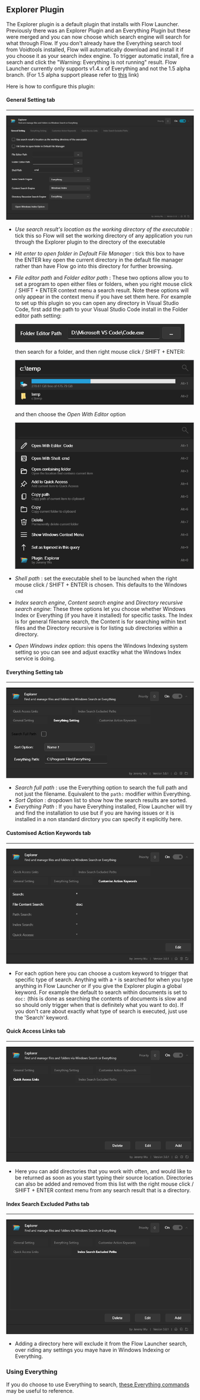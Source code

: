 ## Explorer Plugin

The Explorer plugin is a default plugin that installs with Flow Launcher. Previously there was an Explorer Plugin and an Everything Plugin but these were merged and you can now choose which search engine will search for what through Flow. If you don't already have the Everything search tool from Voidtools installed, Flow will automatically download and install it if you choose it as your search index engine. To trigger automatic install, fire a search and click the "Warning: Everything is not running" result. Flow Launcher currently only supports v1.4.x of Everything and not the 1.5 alpha branch. (For 1.5 alpha support please refer to [this](https://github.com/Flow-Launcher/Flow.Launcher/issues/1716) link)

Here is how to configure this plugin:

#### General Setting tab
----
![General Setting tab](/assets/explorer_1.png)

- *Use search result's location as the working directory of the executable* : tick this so Flow will set the working directory of any application you run through the Explorer plugin to the directory of the executable
- *Hit enter to open folder in Default File Manager* : tick this box to have the ENTER key open the current directory in the default file manager rather than have Flow go into this directory for further browsing.
- *File editor path* and *Folder editor path* : These two options allow you to set a program to open either files or folders, when you right mouse click / SHIFT + ENTER context menu a search result. Note these options will only appear in the context menu if you have set them here.
For example to set up this plugin so you can open any directory in Visual Studio Code, first add the path to your Visual Studio Code install in the Folder editor path setting:

  <img src="assets/explorer_1a.png" alt="Folder editor path option" title="Folder editor path option" />

  then search for a folder, and then right mouse click / SHIFT + ENTER:

  <img src="assets/explorer_1b.png" alt="Example folder search" title="Example folder search" />

  and then choose the *Open With Editor* option
    
  <img src="assets/explorer_1c.png" alt="Context menu example" title="Context menu example" />

- *Shell path* : set the executable shell to be launched when the right mouse click / SHIFT + ENTER is chosen. This defaults to the Windows `cmd`
- *Index search engine*, *Content search engine* and *Directory recursive search engine*: These three options let you choose whether Windows Index or Everything (if you have it installed) for specific tasks. The Index is for general filename search, the Content is for searching within text files and the Directory recursive is for listing sub directories within a directory.
- *Open Windows index option*: this opens the Windows Indexing system setting so you can see and adjust exactlky what the Windows Index service is doing.
#### Everything Setting tab
----
![Everything Setting tab](/assets/explorer_2.png)

- *Search full path* : use the Everything option to search the full path and not just the filename. Equivalent to the `path:` modifier within Everything.
- *Sort Option* : dropdown list to show how the search results are sorted.
- *Everything Path* : If you have Everything installed, Flow Launcher will try and find the installation to use but if you are having issues or it is installed in a non standard dirctory you can specify it explicitly here.
#### Customised Action Keywords tab
----
![Customise Action Keywords tab](/assets/explorer_3.png)

- For each option here you can choose a custom keyword to trigger that specific type of search. Anything with a `*` is searched for when you type anything in Flow Launcher or if you give the Explorer plugin a global keyword. For example the default to search within documents is set to `doc:` (this is done as searching the contents of documents is slow and so should only trigger when that is definitely what you want to do). If you don't care about exactly what type of search is executed, just use the 'Search' keyword.

#### Quick Access Links tab
----
![Quick Access Links tab](/assets/explorer_4.png)

- Here you can add directories that you work with often, and would like to be returned as soon as you start typing their source location. Directories can also be added and removed from this list with the right mouse click / SHIFT + ENTER context menu from any search result that is a directory.
#### Index Search Excluded Paths tab
----
![Index Search Excluded Paths tab](/assets/explorer_5.png)

- Adding a directory here will exclude it from the Flow Launcher search, over riding any settings you maye have in Windows Indexing or Everything.

### Using Everything

If you do choose to use Everything to search, [these Everything commands](https://www.voidtools.com/support/everything/searching/) may be useful to reference.


